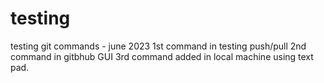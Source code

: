 # testing
testing git commands - june 2023
1st command in testing push/pull
2nd command in gitbhub GUI
3rd command added in local machine using text pad.

